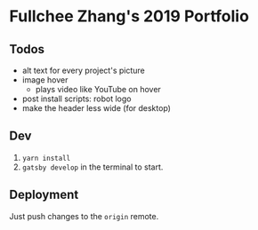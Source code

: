 # Fullchee Zhang's 2019 Portfolio

## Todos
- alt text for every project's picture
- image hover
  - plays video like YouTube on hover
- post install scripts: robot logo
- make the header less wide (for desktop)

## Dev

1. `yarn install`
2. `gatsby develop` in the terminal to start.

## Deployment

Just push changes to the `origin` remote.
